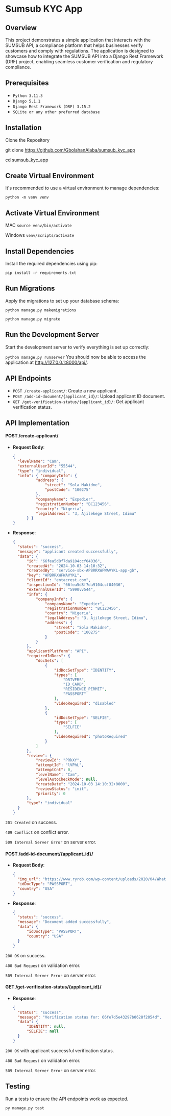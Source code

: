 
# **Sumsub KYC App**

## **Overview**

This project demonstrates a simple application that interacts with the SUMSUB API, a compliance platform that helps businesses verify customers and comply with regulations. The application is designed to showcase how to integrate the SUMSUB API into a Django Rest Framework (DRF) project, enabling seamless customer verification and regulatory compliance.

## **Prerequisites**

- `Python 3.11.3`
- `Django 5.1.1`
- `Django Rest Framework (DRF) 3.15.2`
- `SQLite or any other preferred database`


## **Installation**
Clone the Repository


git clone https://github.com/GbolahanAlaba/sumsub_kyc_app

cd sumsub_kyc_app


## **Create Virtual Environment**

It's recommended to use a virtual environment to manage dependencies:


`python -m venv venv`

## **Activate Virtual Environment**

MAC `source venv/bin/activate`

Windows `venv/Scripts/activate`

## **Install Dependencies**

Install the required dependencies using pip:

`pip install -r requirements.txt`


## **Run Migrations**

Apply the migrations to set up your database schema:

`python manage.py makemigrations`

`python manage.py migrate`


## **Run the Development Server**
Start the development server to verify everything is set up correctly:

`python manage.py runserver`
You should now be able to access the application at http://127.0.0.1:8000/api/.

## **API Endpoints**

- `POST /create-applicant/`: Create a new applicant.
- `POST /add-id-document/{applicant_id}/`: Upload applicant ID document.
- `GET /get-verification-status/{applicant_id}/`: Get applicant verification status.


## **API Implementation**


#### POST /create-applicant/

- **Request Body**:

  ```json
  {  
    "levelName": "Cam",
    "externalUserId": "55544",
    "type": "individual",
    "info": { "companyInfo": {
            "address": {
                "street": "Sola Makidne",
                "postCode": "100275"
            },
            "companyName": "Expedier",
            "registrationNumber": "BC123456",
            "country": "Nigeria",
            "legalAddress": "3, Ajilekege Street, Idimu"
        } }
  }

- **Response**:

  ```json
  {
    "status": "success",
    "message": "applicant created successfully",
    "data": {
        "id": "66fea5d8f7da9104ccf04036",
        "createdAt": "2024-10-03 14:10:32",
        "createdBy": "service-sbx-APBRRXWFWAVYKL-app-gb",
        "key": "APBRRXWFWAVYKL",
        "clientId": "entacrest.com",
        "inspectionId": "66fea5d8f7da9104ccf04036",
        "externalUserId": "5990vv544",
        "info": {
            "companyInfo": {
                "companyName": "Expedier",
                "registrationNumber": "BC123456",
                "country": "Nigeria",
                "legalAddress": "3, Ajilekege Street, Idimu",
                "address": {
                    "street": "Sola Makidne",
                    "postCode": "100275"
                }
            }
        },
        "applicantPlatform": "API",
        "requiredIdDocs": {
            "docSets": [
                {
                    "idDocSetType": "IDENTITY",
                    "types": [
                        "DRIVERS",
                        "ID_CARD",
                        "RESIDENCE_PERMIT",
                        "PASSPORT"
                    ],
                    "videoRequired": "disabled"
                },
                {
                    "idDocSetType": "SELFIE",
                    "types": [
                        "SELFIE"
                    ],
                    "videoRequired": "photoRequired"
                }
            ]
        },
        "review": {
            "reviewId": "PRkXY",
            "attemptId": "lVPhL",
            "attemptCnt": 0,
            "levelName": "Cam",
            "levelAutoCheckMode": null,
            "createDate": "2024-10-03 14:10:32+0000",
            "reviewStatus": "init",
            "priority": 0
        },
        "type": "individual"
    }
  }

`201 Created` on success.

`409 Conflict` on conflict error.

`509 Internal Server Error` on server error.



#### POST /add-id-document/{applicant_id}/

- **Request Body**:

  ```json
  {
    "img_url": "https://www.ryrob.com/wp-content/uploads/2020/04/What-is-a-URL-Website-URLs-Explained-and-Best-Practices-for-Creating-URLs.jpg",
    "idDocType": "PASSPORT",
    "country": "USA"
  }

- **Response**:

  ```json
  {
    "status": "success",
    "message": "Document added successfully",
    "data": {
        "idDocType": "PASSPORT",
        "country": "USA"
    }
  }

`200 OK` on success.

`400 Bad Request` on validation error.

`509 Internal Server Error` on server error.



#### GET /get-verification-status/{applicant_id}/

- **Response**:

  ```json
  {
    "status": "success",
    "message": "Verification status for: 66fe7d5e43297b0628f2054d",
    "data": {
        "IDENTITY": null,
        "SELFIE": null
    }
  }

`200 OK` with applicant successful verification status.

`400 Bad Request` on validation error.

`509 Internal Server Error` on server error.


## **Testing**
Run a tests to ensure the API endpoints work as expected.

`py manage.py test`